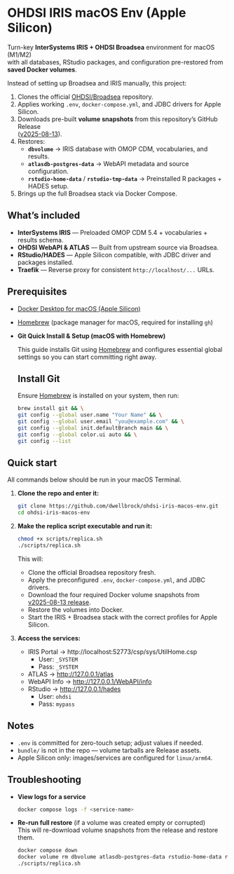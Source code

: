 # OHDSI IRIS macOS Env (Apple Silicon)

Turn-key **InterSystems IRIS + OHDSI Broadsea** environment for macOS (M1/M2)  
with all databases, RStudio packages, and configuration pre-restored from  
**saved Docker volumes**.

Instead of setting up Broadsea and IRIS manually, this project:

1. Clones the official [OHDSI/Broadsea](https://github.com/OHDSI/Broadsea) repository.
2. Applies working `.env`, `docker-compose.yml`, and JDBC drivers for Apple Silicon.
3. Downloads pre-built **volume snapshots** from this repository’s GitHub Release  
   ([v2025-08-13](https://github.com/dwellbrock/ohdsi-iris-macos-env/releases/tag/v2025-08-13)).
4. Restores:
   - **`dbvolume`** → IRIS database with OMOP CDM, vocabularies, and results.
   - **`atlasdb-postgres-data`** → WebAPI metadata and source configuration.
   - **`rstudio-home-data`** / **`rstudio-tmp-data`** → Preinstalled R packages + HADES setup.
5. Brings up the full Broadsea stack via Docker Compose.

## What’s included
- **InterSystems IRIS** — Preloaded OMOP CDM 5.4 + vocabularies + results schema.
- **OHDSI WebAPI & ATLAS** — Built from upstream source via Broadsea.
- **RStudio/HADES** — Apple Silicon compatible, with JDBC driver and packages installed.
- **Traefik** — Reverse proxy for consistent `http://localhost/...` URLs.


## Prerequisites
- [Docker Desktop for macOS (Apple Silicon)](https://www.docker.com/products/docker-desktop/)
- [Homebrew](https://brew.sh/) (package manager for macOS, required for installing `gh`)
- **Git Quick Install & Setup (macOS with Homebrew)**

  This guide installs Git using [Homebrew](https://brew.sh/) and configures essential global settings so you can start committing right away.

  ## Install Git
  Ensure [Homebrew](https://brew.sh/) is installed on your system, then run:

  ```bash
  brew install git && \
  git config --global user.name "Your Name" && \
  git config --global user.email "you@example.com" && \
  git config --global init.defaultBranch main && \
  git config --global color.ui auto && \
  git config --list
  ```

## Quick start

All commands below should be run in your macOS Terminal.

1. **Clone the repo and enter it:**
   ```bash
   git clone https://github.com/dwellbrock/ohdsi-iris-macos-env.git
   cd ohdsi-iris-macos-env
   ```

2. **Make the replica script executable and run it:**
   ```bash
   chmod +x scripts/replica.sh
   ./scripts/replica.sh
   ```
   
   This will:
   - Clone the official Broadsea repository fresh.
   - Apply the preconfigured `.env`, `docker-compose.yml`, and JDBC drivers.
   - Download the four required Docker volume snapshots from  
      [v2025-08-13 release](https://github.com/dwellbrock/ohdsi-iris-macos-env/releases/tag/v2025-08-13).
   - Restore the volumes into Docker.
   - Start the IRIS + Broadsea stack with the correct profiles for Apple Silicon.

3. **Access the services:**
   - IRIS Portal → http://localhost:52773/csp/sys/UtilHome.csp  
     - User: `_SYSTEM`  
     - Pass: `_SYSTEM`
   - ATLAS → http://127.0.0.1/atlas  
   - WebAPI Info → http://127.0.0.1/WebAPI/info  
   - RStudio → http://127.0.0.1/hades  
     - User: `ohdsi`  
     - Pass: `mypass`

## Notes
- `.env` is committed for zero-touch setup; adjust values if needed.
- `bundle/` is not in the repo — volume tarballs are Release assets.
- Apple Silicon only: images/services are configured for `linux/arm64`.

## Troubleshooting
- **View logs for a service**  
  ```bash
  docker compose logs -f <service-name>
  ```
- **Re-run full restore** (if a volume was created empty or corrupted)  
  This will re-download volume snapshots from the release and restore them.
  ```bash
  docker compose down
  docker volume rm dbvolume atlasdb-postgres-data rstudio-home-data rstudio-tmp-data
  ./scripts/replica.sh
  ```
